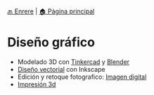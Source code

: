 
[🔙 Enrere](../) | [🏠 Pàgina principal](http://danimrprofe.github.io/apuntes/)

# Diseño gráfico

- Modelado 3D con [Tinkercad](tinkercad/) y [Blender](blender/)
- [Diseño vectorial](diseño_vectorial/index.md) con Inkscape
- Edición y retoque fotografico: [Imagen digital](imagen_digital/)
- [Impresión 3d](../impresion3D/)
